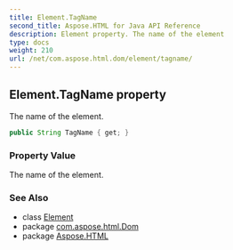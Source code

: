 ```yaml
---
title: Element.TagName
second_title: Aspose.HTML for Java API Reference
description: Element property. The name of the element
type: docs
weight: 210
url: /net/com.aspose.html.dom/element/tagname/
---
```

## Element.TagName property

The name of the element.

```java
public String TagName { get; }
```

### Property Value

The name of the element.

### See Also

* class [Element](../)
* package [com.aspose.html.Dom](../../element/)
* package [Aspose.HTML](../../../)
